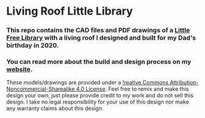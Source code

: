 # Living Roof Little Library

### This repo contains the CAD files and PDF drawings of a [Little Free Library](https://littlefreelibrary.org/) with a living roof I designed and built for my Dad's birthday in 2020.

### You can read more about the build and design process on my [website](bennettdiamond.cloud).

These models/drawings are provided under a [!reative Commons Attribution-Noncommercial-Sharealike 4.0 License](https://creativecommons.org/licenses/by-nc-sa/4.0/). Feel free to remix and make this design your own, just please provide credit to my work and do not sell this design. I take no legal responsibility for your use of this design nor make any warranty claims about this design.
